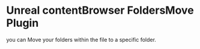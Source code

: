 # Unreal contentBrowser FoldersMove Plugin
you can Move your folders within the file to a specific folder.
